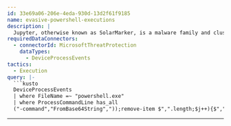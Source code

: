 ```yaml
---
id: 33e69a06-206e-4eda-930d-13d2f61f9185
name: evasive-powershell-executions
description: |
  Jupyter, otherwise known as SolarMarker, is a malware family and cluster of components known for its info-stealing and backdoor capabilities that mainly proliferates through search engine optimization manipulation and malicious advertising in order to successfully encourage users to download malicious templates and documents. This malware has been popular since 2020 and currently is still active as of 2021.
requiredDataConnectors:
  - connectorId: MicrosoftThreatProtection
    dataTypes:
      - DeviceProcessEvents
tactics:
  - Execution
query: |-
  ```kusto
  DeviceProcessEvents
  | where FileName =~ "powershell.exe"
  | where ProcessCommandLine has_all
  ("-command","FromBase64String","));remove-item $",".length;$j++){$","$i++;if($i -ge $","-bxor","UTF8.GetString")
  ```
---
```


